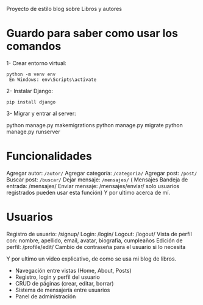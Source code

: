 
Proyecto de estilo blog sobre Libros y autores

# Guardo para saber como usar los comandos

1- Crear entorno virtual:
```
python -m venv env
 En Windows: env\Scripts\activate
```

2- Instalar Django:
```
pip install django
```

3- Migrar y entrar al server:

python manage.py makemigrations
python manage.py migrate
python manage.py runserver


# Funcionalidades
 Agregar autor: `/autor/`
 Agregar categoría: `/categoria/`
 Agregar post: `/post/`
 Buscar post: `/buscar/`
 Dejar mensaje: `/mensajes/` 
 ( Mensajes
Bandeja de entrada: /mensajes/
Enviar mensaje: /mensajes/enviar/
solo usuarios registrados pueden usar esta función)
Y por ultimo acerca de mí.

 # Usuarios
 Registro de usuario: /signup/
 Login: /login/
 Logout: /logout/
 Vista de perfil con: nombre, apellido, email, avatar, biografía, cumpleaños
 Edición de perfil: /profile/edit/
 Cambio de contraseña para el usuario si lo necesita


Y por ultimo  un video explicativo, de como se usa mi blog de libros.
- Navegación entre vistas (Home, About, Posts)
- Registro, login y perfil del usuario
- CRUD de páginas (crear, editar, borrar)
- Sistema de mensajería entre usuarios
- Panel de administración